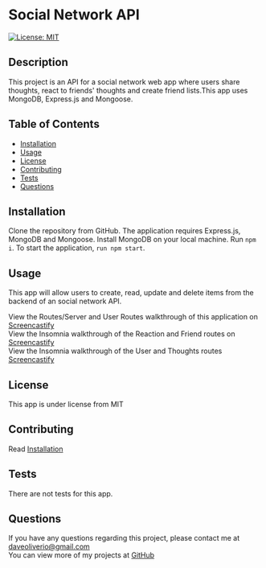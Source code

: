 # Social Network API
[![License: MIT](https://img.shields.io/badge/License-MIT-blue.svg)](https://opensource.org/licenses/MIT)

## Description
This project is an API for a social network web app where users share thoughts, react to friends' thoughts and create friend lists.This app uses MongoDB, Express.js and Mongoose.
## Table of Contents

- [Installation](#Installation) 
- [Usage](#Usage) 
- [License](#License) 
- [Contributing](#Contributing) 
- [Tests](#Tests) 
- [Questions](#Questions) 

## Installation
Clone the repository from GitHub. The application requires Express.js, MongoDB and Mongoose. Install MongoDB on your local machine. Run `npm i`. To start the application, `run npm start`.

## Usage
This app will allow users to create, read, update and delete items from the backend of an social network API. <br>

View the Routes/Server and User Routes walkthrough of this application on [Screencastify](https://watch.screencastify.com/v/uCMD2ZWS6m00uJzob06t)<br>
View the Insomnia walkthrough of the Reaction and Friend routes on [Screencastify](https://watch.screencastify.com/v/vwNR6yrp2vJyNz3th0tX)<br>
View the Insomnia walkthrough of the User and Thoughts routes [Screencastify](https://watch.screencastify.com/v/hTCxo3sWaGv3nP650TDw)<br>


## License
This app is under license from MIT

## Contributing
Read [Installation](#Installation)

## Tests
There are not tests for this app.

## Questions
If you have any questions regarding this project, please contact me at [daveoliverio@gmail.com](mailto:daveoliverio@gmail.com) <br>
You can view more of my projects at [GitHub](http://github.com/davezer)